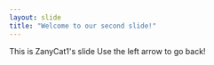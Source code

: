 ```yaml
---
layout: slide
title: "Welcome to our second slide!"
---
```

This is ZanyCat1's slide
Use the left arrow to go back!